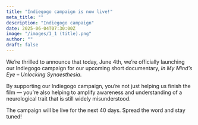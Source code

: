 ```yaml
---
title: "Indiegogo campaign is now live!"
meta_title: ""
description: "Indiegogo campaign"
date: 2025-06-04T07:30:00Z
image: "/images/1_1 (title).png"
author: ""
draft: false
---
```


We’re thrilled to announce that today, June 4th, we’re officially launching our Indiegogo campaign for our upcoming short documentary, *In My Mind’s Eye – Unlocking Synaesthesia*.

By supporting our Indiegogo campaign, you’re not just helping us finish the film — you’re also helping to amplify awareness and understanding of a neurological trait that is still widely misunderstood.

The campaign will be live for the next 40 days.
Spread the word and stay tuned!
